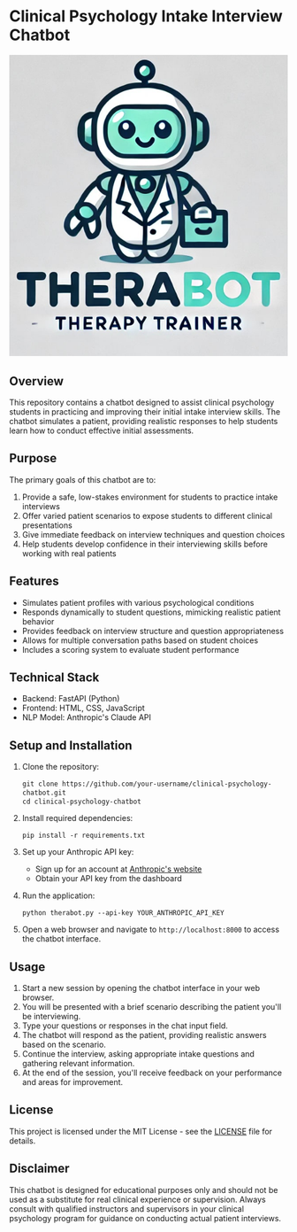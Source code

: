 # Clinical Psychology Intake Interview Chatbot

![Cute robot logo for Therabot.](/static/logo.png)

## Overview

This repository contains a chatbot designed to assist clinical psychology students in practicing and improving their initial intake interview skills. The chatbot simulates a patient, providing realistic responses to help students learn how to conduct effective initial assessments.

## Purpose

The primary goals of this chatbot are to:

1. Provide a safe, low-stakes environment for students to practice intake interviews
2. Offer varied patient scenarios to expose students to different clinical presentations
3. Give immediate feedback on interview techniques and question choices
4. Help students develop confidence in their interviewing skills before working with real patients

## Features

- Simulates patient profiles with various psychological conditions
- Responds dynamically to student questions, mimicking realistic patient behavior
- Provides feedback on interview structure and question appropriateness
- Allows for multiple conversation paths based on student choices
- Includes a scoring system to evaluate student performance

## Technical Stack

- Backend: FastAPI (Python)
- Frontend: HTML, CSS, JavaScript
- NLP Model: Anthropic's Claude API

## Setup and Installation

1. Clone the repository:
   ```
   git clone https://github.com/your-username/clinical-psychology-chatbot.git
   cd clinical-psychology-chatbot
   ```

2. Install required dependencies:
   ```
   pip install -r requirements.txt
   ```

3. Set up your Anthropic API key:
   - Sign up for an account at [Anthropic's website](https://www.anthropic.com)
   - Obtain your API key from the dashboard

4. Run the application:
   ```
   python therabot.py --api-key YOUR_ANTHROPIC_API_KEY
   ```

5. Open a web browser and navigate to `http://localhost:8000` to access the chatbot interface.

## Usage

1. Start a new session by opening the chatbot interface in your web browser.
2. You will be presented with a brief scenario describing the patient you'll be interviewing.
3. Type your questions or responses in the chat input field.
4. The chatbot will respond as the patient, providing realistic answers based on the scenario.
5. Continue the interview, asking appropriate intake questions and gathering relevant information.
6. At the end of the session, you'll receive feedback on your performance and areas for improvement.

## License

This project is licensed under the MIT License - see the [LICENSE](LICENSE) file for details.

## Disclaimer

This chatbot is designed for educational purposes only and should not be used as a substitute for real clinical experience or supervision. Always consult with qualified instructors and supervisors in your clinical psychology program for guidance on conducting actual patient interviews.